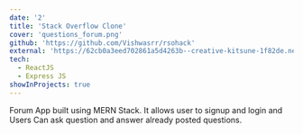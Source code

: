 ```yaml
---
date: '2'
title: 'Stack Overflow Clone'
cover: 'questions_forum.png'
github: 'https://github.com/Vishwasrr/rsohack'
external: 'https://62cb0a3eed702861a5d4263b--creative-kitsune-1f82de.netlify.app/'
tech:
  - ReactJS
  - Express JS
showInProjects: true
---
```

Forum App built using MERN Stack. It allows user to signup and login and Users Can ask question and answer already posted questions.

